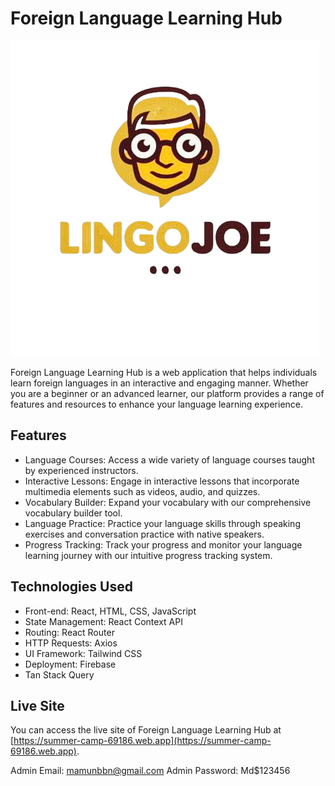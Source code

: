 # Foreign Language Learning Hub

![Logo](/src/assets/logo.png)

Foreign Language Learning Hub is a web application that helps individuals learn foreign languages in an interactive and engaging manner. Whether you are a beginner or an advanced learner, our platform provides a range of features and resources to enhance your language learning experience.

## Features

- Language Courses: Access a wide variety of language courses taught by experienced instructors.
- Interactive Lessons: Engage in interactive lessons that incorporate multimedia elements such as videos, audio, and quizzes.
- Vocabulary Builder: Expand your vocabulary with our comprehensive vocabulary builder tool.
- Language Practice: Practice your language skills through speaking exercises and conversation practice with native speakers.
- Progress Tracking: Track your progress and monitor your language learning journey with our intuitive progress tracking system.

## Technologies Used

- Front-end: React, HTML, CSS, JavaScript
- State Management: React Context API
- Routing: React Router
- HTTP Requests: Axios
- UI Framework: Tailwind CSS
- Deployment: Firebase
- Tan Stack Query

## Live Site

You can access the live site of Foreign Language Learning Hub at [https://summer-camp-69186.web.app](https://summer-camp-69186.web.app).

Admin Email: mamunbbn@gmail.com
Admin Password: Md$123456
